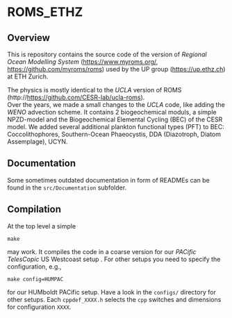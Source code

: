 # ROMS_ETHZ
## Overview
This is repository contains the source code of the version of _Regional Ocean Modelling System_ (https://www.myroms.org/, https://github.com/myroms/roms)
used by the UP group (https://up.ethz.ch) at  ETH Zurich. 

The physics is mostly identical to the _UCLA_ version of ROMS (http://https://github.com/CESR-lab/ucla-roms).  
Over the years, we made a small changes to the _UCLA_ code, like adding the _WENO_ advection scheme. 
It contains 2 biogeochemical moduls, a simple NPZD-model and the Biogeochemical Elemental Cycling (BEC) of the CESR model. 
We added several additional plankton functional types (PFT) to BEC:  Coccolithophores, Southern-Ocean Phaeocystis, DDA (Diazotroph, Diatom Assemplage), UCYN.


## Documentation

Some sometimes outdated documentation in form of READMEs can be found in the `src/Documentation` subfolder.

## Compilation

At the top level a simple

    make 

may work.  It compiles the code in a coarse version for our _PACific TelesCopic_  US Westcoast setup .   For other setups you need to specify the configuration, e.g.,

    make config=HUMPAC

for our HUMboldt PACific setup.  Have a look in the `configs/` directory for other setups.  Each `cppdef_XXXX.h` selects the `cpp` switches and dimensions for configuration `XXXX`.

